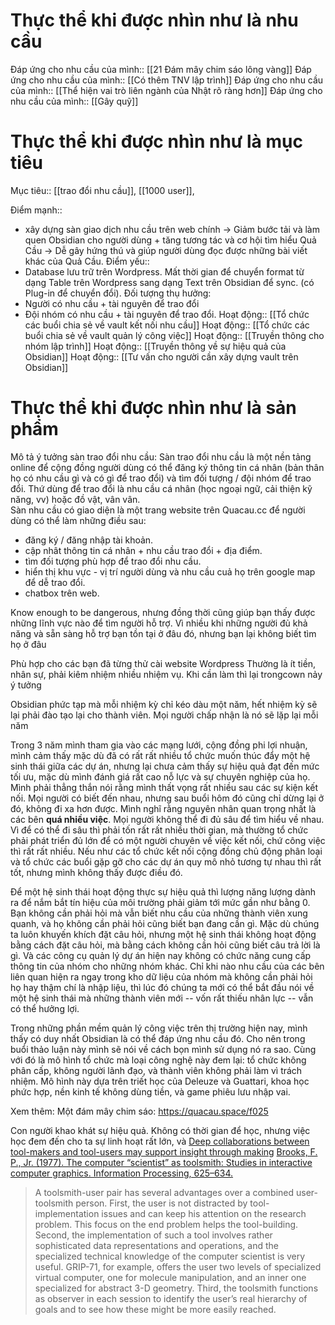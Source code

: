 # Thực thể khi được nhìn như là nhu cầu
Đáp ứng cho nhu cầu của mình:: [[21 Đám mây chim sáo lông vàng]]
Đáp ứng cho nhu cầu của mình:: [[Có thêm TNV lập trình]]
Đáp ứng cho nhu cầu của mình:: [[Thể hiện vai trò liên ngành của Nhật rõ ràng hơn]]
Đáp ứng cho nhu cầu của mình:: [[Gây quỹ]]
# Thực thể khi được nhìn như là mục tiêu
Mục tiêu:: [[trao đổi nhu cầu]], [[1000 user]], 

Điểm mạnh:: 
- xây dựng sàn giao dịch nhu cầu trên web chính → Giảm bước tải và làm quen Obsidian cho người dùng + tăng tương tác và cơ hội tìm hiểu Quả Cầu → Dễ gây hứng thú và giúp người dùng đọc được những bài viết khác của Quả Cầu.
Điểm yếu::
- Database lưu trữ trên Wordpress. Mất thời gian để chuyển format từ dạng Table trên Wordpress sang dạng Text trên Obsidian để sync. (có Plug-in để chuyển đổi). 
Đối tượng thụ hưởng: 
- Người có nhu cầu + tài nguyên để trao đổi
- Đội nhóm có nhu cầu + tài nguyên để trao đổi.
Hoạt động:: [[Tổ chức các buổi chia sẻ về vault kết nối nhu cầu]]
Hoạt động:: [[Tổ chức các buổi chia sẻ về vault quản lý công việc]]
Hoạt động:: [[Truyền thông cho nhóm lập trình]]
Hoạt động:: [[Truyền thông về sự hiệu quả của Obsidian]]
Hoạt động:: [[Tư vấn cho người cần xây dựng vault trên Obsidian]]
# Thực thể khi được nhìn như là sản phẩm
Mô tả ý tưởng sàn trao đổi nhu cầu:
Sàn trao đổi nhu cầu là một nền tảng online để cộng đồng người dùng có thể đăng ký thông tin cá nhân (bản thân họ có nhu cầu gì và có gì để trao đổi) và tìm đối tượng / đội nhóm để trao đổi. Thứ dùng để trao đổi là nhu cầu cá nhân (học ngoại ngữ, cải thiện kỹ năng, vv) hoặc đồ vật, vân vân.  
Sàn nhu cầu có giao diện là một trang website trên Quacau.cc để người dùng có thể làm những điều sau:
- đăng ký / đăng nhập tài khoản.
- cập nhât thông tin cá nhân + nhu cầu trao đổi + địa điểm.
- tìm đối tượng phù hợp để trao đổi nhu cầu.
- hiển thị khu vực - vị trí người dùng và nhu cầu cuả họ trên google map để dễ trao đổi.
- chatbox trên web.

Know enough to be dangerous, nhưng đồng thời cũng giúp bạn thấy được những lĩnh vực nào để tìm người hỗ trợ. Vì nhiều khi những người đủ khả năng và sẵn sàng hỗ trợ bạn tồn tại ở đâu đó, nhưng bạn lại không biết tìm họ ở đâu

Phù hợp cho các bạn đã từng thử cài website Wordpress 
Thường là ít tiền, nhân sự, phải kiêm nhiệm nhiều nhiệm vụ. Khi cần làm thì lại trongcown nảy ý tưởng 


Obsidian phức tạp mà mỗi nhiệm kỳ chỉ kéo dàu một năm, hết nhiệm kỳ sẽ lại phải đào tạo lại cho thành viên. Mọi người chấp nhận là nó sẽ lặp lại mỗi năm

Trong 3 năm mình tham gia vào các mạng lưới, cộng đồng phi lợi nhuận, mình cảm thấy mặc dù đã có rất rất nhiều tổ chức muốn thúc đẩy một hệ sinh thái giữa các dự án, nhưng lại chưa cảm thấy sự hiệu quả đạt đến mức tối ưu, mặc dù mình đánh giá rất cao nỗ lực và sự chuyên nghiệp của họ. Mình phải thẳng thắn nói rằng mình thất vọng rất nhiều sau các sự kiện kết nối. Mọi người có biết đến nhau, nhưng sau buổi hôm đó cũng chỉ dừng lại ở đó, không đi xa hơn được. Mình nghĩ rằng nguyên nhân quan trọng nhất là các bên **quá nhiều việc**. Mọi người không thể đi đủ sâu để tìm hiểu về nhau. Vì để có thể đi sâu thì phải tốn rất rất nhiều thời gian, mà thường tổ chức phải phát triển đủ lớn để có một người chuyên về việc kết nối, chứ công việc thì rất rất nhiều. Nếu như các tổ chức kết nối cộng đồng chủ động phân loại và tổ chức các buổi gặp gỡ cho các dự án quy mô nhỏ tương tự nhau thì rất tốt, nhưng mình không thấy được điều đó.

Để một hệ sinh thái hoạt động thực sự hiệu quả thì lượng năng lượng dành ra để nắm bắt tín hiệu của môi trường phải giảm tới mức gần như bằng 0. Bạn không cần phải hỏi mà vẫn biết nhu cầu của những thành viên xung quanh, và họ không cần phải hỏi cũng biết bạn đang cần gì. Mặc dù chúng ta luôn khuyến khích đặt câu hỏi, nhưng một hệ sinh thái không hoạt động bằng cách đặt câu hỏi, mà bằng cách không cần hỏi cũng biết câu trả lời là gì. Và các công cụ quản lý dự án hiện nay không có chức năng cung cấp thông tin của nhóm cho những nhóm khác. Chỉ khi nào nhu cầu của các bên liên quan hiện ra ngay trong kho dữ liệu của nhóm mà không cần phải hỏi họ hay thậm chí là nhập liệu, thì lúc đó chúng ta mới có thể bắt đầu nói về một hệ sinh thái mà những thành viên mới -- vốn rất thiếu nhân lực -- vẫn có thể hưởng lợi.

Trong những phần mềm quản lý công việc trên thị trường hiện nay, mình thấy có duy nhất Obsidian là có thể đáp ứng nhu cầu đó. Cho nên trong buổi thảo luận này mình sẽ nói về cách bọn mình sử dụng nó ra sao. Cùng với đó là mô hình tổ chức mà loại công nghệ này đem lại: tổ chức không phân cấp, không người lãnh đạo, và thành viên không phải làm vì trách nhiệm. Mô hình này dựa trên triết học của Deleuze và Guattari, khoa học phức hợp, nền kinh tế không dùng tiền, và game phiêu lưu nhập vai.

Xem thêm: Một đám mây chim sáo: https://quacau.space/f025

Con người khao khát sự hiệu quả.
Không có thời gian để học, nhưng việc học đem đến cho ta sự linh hoạt rất lớn, và 
[Deep collaborations between tool-makers and tool-users may support insight through making](https://notes.andymatuschak.org/z7PLEhbuGGhQx3o5oxpSD8oMxEHJXxZGUxBWD "Deep collaborations between tool-makers and tool-users may support insight through making")
[Brooks, F. P., Jr. (1977). The computer “scientist” as toolsmith: Studies in interactive computer graphics. Information Processing, 625–634.](https://notes.andymatuschak.org/z6fkuZJWdCbBineiuLc3HmE19dbMBMHkgDNN2)

> A toolsmith-user pair has several advantages over a combined user-toolsmith person. First, the user is not distracted by tool-implementation issues and can keep his attention on the research problem. This focus on the end problem helps the tool-building. Second, the implementation of such a tool involves rather sophisticated data representations and operations, and the specialized technical knowledge of the computer scientist is very useful. GRIP-71, for example, offers the user two levels of specialized virtual computer, one for molecule manipulation, and an inner one specialized for abstract 3-D geometry. Third, the toolsmith functions as observer in each session to identify the user’s real hierarchy of goals and to see how these might be more easily reached.